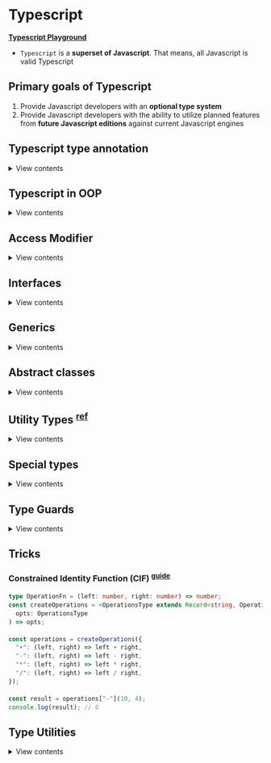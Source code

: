 # Typescript

**[Typescript Playground](https://www.typescriptlang.org/play)**

- `Typescript` is a **superset of Javascript**. That means, all Javascript is valid Typescript

## Primary goals of Typescript

1. Provide Javascript developers with an **optional type system**
2. Provide Javascript developers with the ability to utilize planned features from **future Javascript editions** against current Javascript engines

## Typescript type annotation

<details>
<summary>View contents</summary>

> There are 4 primary types in Typescript

1. Implicit
2. Explicit
3. Structural
4. Ambient

### 1. Connivent Implicit Types

- figure out the types of the variables if they are not explicitly defined

```ts
const age = 18; // implicitly, age is number
```

### 2. Explicit Types

- specify the types of the variables

```ts
const age: number = 18;

// function
function sayHello(name: string): string {
  return `Hello ${name}`;
}

// arrow function
const profile = (name: string, age: number): string => {
  return `${name}'s age is ${age}`;
};

// class
class Greeter {
  name: string;

  constructor(name: string) {
    this.name = name;
  }

  sayHello(): string {
    return `Hello ${this.name}`;
  }
}
```

### 3. Structural Types

#### i. Nominal typing:

```ts
class Fruit {}

class Mango extends Fruit {}

class GreenMango extends Mango {}

// Valid, through subtypes
const greenMangoFruit: Fruit = new GreenMango();

// Valid, through subtypes
const mango: GreenMango = new Mango();

// Valid, explicitly defined as a GreenMango
const greenMango: GreenMango = new GreenMango();
```

#### ii. Duck typing

> If it looks like a Duck and it quacks like a Duck. It must be a Duck.

```ts
interface Comment {
  id: number;
  content: string;
}

interface Reply {
  id: number;
  content: string;
  commentId: number;
}

const comment: Comment = {
  id: 1,
  content: "this is a comment",
};

const reply: Reply = {
  id: 2,
  content: "this is a reply",
  commentId: 1,
};

function postComment(comment: Comment) {
  // Do something
}

// Perfect - exact match
postComment(comment);

// Ok - extra information still alright
postComment(reply);

// Error - missing information
// Type '{ id: number; }' is missing the following properties from
// type 'Comment': content
postComment({ id: 1 });
```

### 4. Ambient Types

```ts
// $ is global variable
declare var $: {
  (selector: string): any;
};

$(".cls").show(); // okay
$(123).show(); // Error
```
  
</details>

## Typescript in OOP
  
<details>
<summary>View contents</summary>

```ts
class Point {
  // Instance variables are accessible only through instances of the class.
  // From inside the class, using the this keyword gives us access to the instance variables
  x: number; // instance variable
  y: number;

  constructor(x: number, y: number) {
    // constructor
    this.x = x;
    this.y = y;
  }

  add(point: Point) {
    // method
    return new Point(this.x + point.x, this.y + point.x);
  }
}

class Point3D extends Point {
  z: number;
  // static properties belong to the class themselves,
  // not to instances of the class — objects.
  static instancesCreated = 0; // class variable

  // Readonly properties are properties that can’t be changed once they’ve been set.
  // A read-only property must be initialized at their declaration or in the constructor.
  readonly pointName: string;
  readonly numberOfPoints: number = 5;

  constructor(x: number, y: number, z: number) {
    super(x, y);
    this.z = z;
    Point3D.instancesCreated++;
    this.pointName = "readonlyPoint";
  }

  add(point: Point3D) {
    const point2D = super.add(point);
    return new Point3D(point2D.x, point2D.y, this.z + point.z);
  }
}

const p = new Point3D(0, 10, 20);
console.log(Point3D.instancesCreated);
```
  
</details>

## Access Modifier
  
<details>
<summary>View contents</summary>

> There are 3 access modifiers: public, protected and private

A method or member/attribute with a `public` modifier can access through:

- an instance of the class (object)
- inside the containing class (this)

A method or member/attribute with a `private` modifier can access through:

- inside the containing class (this)

A method or member/attribute with a `protected` modifier can access through:

- inside the containing class and subclasses (this)

| Access modifier | Access from other classes? | Access from subclasses? |
| --------------- | -------------------------- | ----------------------- |
| **public**      | yes                        | yes                     |
| **protected**   | no                         | yes                     |
| **private**     | no                         | no                      |

> by default, the property is public if no access modifier is included

</details>
  
## Interfaces
  
<details>
<summary>View contents</summary>

> Interfaces allow us to declare the structure of classes and variables.

```ts
interface ICenter {
  x: number;
  y: number;
}

interface ICircle {
  readonly id: string;
  center: ICenter;
  radius: number;
  color?: string; // optional property
}

interface ICircleWithArea extends ICircle {
  getArea: () => number; // or, getArea(): number
}

class Circle implements ICircleWithArea {
  // Readonly properties are properties that can’t be changed once they’ve been set.
  // A read-only property must be initialized at their declaration or in the constructor.
  readonly counter: number = 0;
  readonly id: string;
  center: ICenter;
  radius: number;

  constructor(center: ICenter, radius: number) {
    this.id = "";
    this.center = center;
    this.radius = radius;
  }

  getArea() {
    return Math.PI * this.radius * this.radius;
  }
}
```

</details>
  
## Generics

<details>
<summary>View contents</summary>

> Generics offer a way to create reusable components. Generics provide a way to make components work with any data type and not restrict to one data type.

```ts
interface Queue<T> {
  data: T[];
  push: (t: T) => void;
  pop: () => T | undefined;
}

interface Monkey {
  name: string;
  color: string;
}

class MonkeyQueue implements Queue<Monkey> {
  data: Monkey[];

  constructor() {
    this.data = [];
  }

  push(t: Monkey): void {
    this.data.push(t);
  }

  pop(): Monkey | undefined {
    return this.data.shift();
  }
}
```

**Generic Class**

```ts
class KeyValuePair<T, U> {
  private key: T;
  private val: U;

  setKeyValue(key: T, val: U): void {
    this.key = key;
    this.val = val;
  }

  display(): void {
    console.log(`Key = ${this.key}, val = ${this.val}`);
  }
}

let kvp1 = new KeyValuePair<number, string>();
kvp1.setKeyValue(1, "Steve");
kvp1.display(); //Output: Key = 1, Val = Steve
```

**Generics Function**

```ts
type Link<T> = {
  value: T
  next?: Link<T>
}

function createNode<T>(value: T): Link<T> {
  return { value }
}

const createNodeArrow = <T>(value: T): Link<T> => ({ value })
const createNodeArrowAlt = <T extends unknown>(value: T): Link<T> => ({ value })

const node = createNode<string>('wow')
const anotherNode: Link<number> = createNode(2)
const boolNode = createNode(true)
```
  
**Extending Generic**
  
```ts
const greeting = <T extends { name: string }>(obj: T)=>{}

greeting({name: "Foyez", age: 18})
```

In T, must contain { name: string }. Extra properties are also acceptable.
  
```ts
function func<T extends {}>(param: T){}
  
func(8)
func(null) // error
func(undefined) // error
```
  
T extends {} accepts anything but `null` and `undefined`.
  
</details>

## Abstract classes
  
<details>
<summary>View contents</summary>

- `abstract` classes cannot be directly instantiated. Instead, the user must create some class that inherits from the abstract class.
- abstract members cannot be directly accessed, and a child class must provide the functionality.

```ts
type ITrack = { title: string } | null;

abstract class AudioDevice {
  protected isPlaying: boolean = false;
  protected currentTrack: ITrack = null;

  constructor() {}

  play(track: ITrack): void {
    this.currentTrack = track;
    this.isPlaying = true;
    this.handlePlayCurrentAudioTrack();
  }

  abstract handlePlayCurrentAudioTrack(): void;
}

class Boombox extends AudioDevice {
  constructor() {
    super();
  }

  handlePlayCurrentAudioTrack() {
    // Play through the boombox speakers
  }
}
```

</details>
  
## Utility Types <sup>[ref](https://www.typescriptlang.org/docs/handbook/utility-types.html)</sup>
  
<details>
<summary>View contents</summary>
  
### Partial<Type>
  
> Constructs a type with all properties of Type set to optional. 
  
```ts
interface Todo {
  title: string;
  description: string;
}
 
function updateTodo(todo: Todo, fieldsToUpdate: Partial<Todo>) {
  return { ...todo, ...fieldsToUpdate };
}
 
const todo1 = {
  title: "organize desk",
  description: "clear clutter",
};
 
const todo2 = updateTodo(todo1, {
  description: "throw out trash",
});
```
  
### Required<Type>

> Constructs a type consisting of all properties of Type set to required. The opposite of Partial.

```ts
interface Props {
  a?: number;
  b?: string;
}
 
const obj: Props = { a: 5 };
 
const obj2: Required<Props> = { a: 5 }; // Property 'b' is missing in type '{ a: number; }' but required in type 'Required<Props>'.
```
  
### Readonly<Type>

> Constructs a type with all properties of Type set to readonly, meaning the properties of the constructed type cannot be reassigned.

```ts
interface Todo {
  title: string;
}

const todo: Readonly<Todo> = {
  title: "Delete inactive users",
};

todo.title = "Hello"; // Cannot assign to 'title' because it is a read-only property.
```

### Record<Keys, Type>

> Constructs an object type whose property keys are `Keys` and whose property values are `Type`. This utility can be used to map the properties of a type to another type.

```ts
interface CatInfo {
  age: number;
  breed: string;
}

type CatName = "miffy" | "boris" | "mordred";

const cats: Record<CatName, CatInfo> = {
  miffy: { age: 10, breed: "Persian" },
  boris: { age: 5, breed: "Maine Coon" },
  mordred: { age: 16, breed: "British Shorthair" },
};
```

### Pick<Type, Keys>

> Constructs a type by picking the set of properties `Keys` (string literal or union of string literals) from `Type`.

```ts
interface Todo {
  title: string;
  description: string;
  completed: boolean;
}

type TodoPreview = Pick<Todo, "title" | "completed">;

const todo: TodoPreview = {
  title: "Clean room",
  completed: false,
};
```

### Omit<Type, Keys>

> Constructs a type by picking all properties from `Type` and then removing `Keys` (string literal or union of string literals).

```ts
interface Todo {
  title: string;
  description: string;
  completed: boolean;
  createdAt: number;
}

type TodoPreview = Omit<Todo, "description">;

const todo: TodoPreview = {
  title: "Clean room",
  completed: false,
  createdAt: 1615544252770,
};

type TodoInfo = Omit<Todo, "completed" | "createdAt">;

const todoInfo: TodoInfo = {
  title: "Pick up kids",
  description: "Kindergarten closes at 5pm",
};
```
  
### ReturnType`<Type>`
  
> Constructs a type consisting of the return type of __function__ Type.
  
```ts
const greetings = (name: string): string => `Hello, ${name}`
  
type funcReturnType = ReturnType<typeof greetings> // string
```
  
</details>

## Special types
  
<details>
<summary>View contents</summary>

### Type assertions

```ts
interface Person {
  name: string;
  age: number;
}

const person = {} as Person;
person.name = "Foyez";
```

### The "type" keyword

```ts
type Person = {
  name: string;
  age: number;
};
```

### Type aliases

```ts
// Primitive
type Name = string;

// Tuple
type Data = [number, string];

// Object
type PointX = { x: number };
type PointY = { y: number };

// Union (Or - At least one required)
type IncompletePoint = PointX | PointY;

// Extends/Intersection (And - All required)
type Point = PointX & PointY;

const pX: PointX = { x: 1 };
const incompletePoint: IncompletePoint = { x: 1 };
const point: Point = { x: 1 }; // Error Property 'y' is missing
// in type '{ x: number; }' but
```

### Enum (enumeration)

> An enum is a way to organize a collection of related values.

```ts
enum Instrument {
  Guitar,
  Bass,
  Keyboard,
  Drums,
}

/*
enum Instrument {
  Guitar = 'GUITAR',
  Bass = 'BASS',
  Keyboard = 'KEYBOARD',
  Drums = 'DRUMS'
}
*/

let instrument = Instrument.Guitar; // or, Instrument[0]

instrument = "screwdriver"; /* Error! Type '"screwdriver"'
is not assignable to type 'Instrument'.
*/
```

### tuple

> tuple is an organized array where type of a fixed number of elements is known

```ts
let contact: [string, number] = ["Foyez", 485743];

contact = ["Ana", 842903, "extra argument"]; /* Error! 
Type '[string, number, string]' is not assignable to type '[string, number]'. */
```

### any

> any is a type that we can used with all types.

```ts
let anything: any = "anyone";
anything = 3;
```

In legacy projects migrating to TypeScript, it’s not uncommon to temporarily type things as any before adding more specific types over time during refactoring.

### void

> void is the absence of having any return type.

```ts
function greet(name: string): void {
  console.log(`Hello, ${name}`);
}
```

### never

> never indicates th values that will never occur.

The never type is used when you are sure that something is never going to occur. For example, you write a function which will not return to its end point or always throws an exception.

```ts
function throwError(errorMsg: string): never {
  throw new Error(errorMsg);
}

function keepProcessing(): never {
  while (true) {
    console.log("I always does something and never ends.");
  }
}
```

### unknown

> TypeScript 3.0 introduces the unknown type which is the type-safe counterpart of any. Anything is assignable to unknown, but unknown isn’t assignable to anything but itself and any. No operations are permitted on an unknown without first asserting or narrowing to a more specific type.

```ts
type I1 = unknown & null; // null
type I2 = unknown & string; // string
type U1 = unknown | null; // unknown
type U2 = unknown | string; // unknown
```

### Literal types

```ts
const GenreTypes: { [index: number]: string } = {
  1: "Metal",
  2: "Rap",
  3: "Pop",
};
```
  
</details>

## Type Guards
  
<details>
<summary>View contents</summary>

> Type guards allow us to narrow down the type of an object within a conditional block.

### Typeof Guard

> Using typeof in a conditional block, the compiler will know the type of a variable to be different.

```ts
function example(x: number | boolean) {
  if (typeof x === "number") {
    return x.toFixed(2);
  }

  return x;
}
```

### Instanceof Guard

> We can conditionally rule out type possibilities by asserting if a class is or is not an instance of a particular class.

```ts
class MyResponse {
  header = "header example";
  result = "result example";
  // ...
}

class MyError {
  header = "header example";
  message = "message example";
  // ...
}

function example(x: MyResponse | MyError) {
  function example(x: MyResponse | MyError) {
    if (x instanceof MyResponse) {
      console.log(x.message); // Error! Property 'message' does not exist on type 'MyRespo
      console.log(x.result); // Okay
    } else {
      // TypeScript knows this must be MyError
      console.log(x.message); // Okay
      console.log(x.result); // Error! Property 'result' does not exist on type 'MyError'
    }
  }
}
```

### In Guard

```ts
interface Person {
  name: string
  age: number
}

const person: Person = {
  name; 'Foyez',
  age: 27
}

const checkForName = 'name' in person // true
```

### Type Predict <sup>[guide](https://www.typescriptlang.org/docs/handbook/2/narrowing.html#using-type-predicates)</sup>

```ts
// parameterName is Type
const isString = (text: unknown): text is string =>
  typeof text === "string" || text instanceof String;
```

The general form of a type predicate is `parameterName is Type` where the `parameterName` is the name of the function parameter and `Type` is the targeted type.
\
\
If the type guard function returns true, the TypeScript compiler knows that the tested variable has the type that was defined in the type predicate.
\
\
Before the type guard is called, the actual type of the variable _comment_ is not known:

![Type Predict](./assets/type-predict-1.png)

But after the call, if the code proceeds past the exception (that is the type guard returned true), compiler knows that _comment_ is of the type _string_:

![Type Predict](./assets/type-predict-2.png)
  
</details>

## Tricks

### Constrained Identity Function (CIF) <sup>[guide](https://kentcdodds.com/blog/how-to-write-a-constrained-identity-function-in-typescript)</sup>

```ts
type OperationFn = (left: number, right: number) => number;
const createOperations = <OperationsType extends Record<string, OperationFn>>(
  opts: OperationsType
) => opts;

const operations = createOperations({
  "+": (left, right) => left + right,
  "-": (left, right) => left - right,
  "*": (left, right) => left * right,
  "/": (left, right) => left / right,
});

const result = operations["-"](10, 4);
console.log(result); // 6
```
  
## Type Utilities

<details>
<summary>View contents</summary>
  
```ts
/**
 * keyof
 * Get all of the keys from a given type
 */

type ObjectLiteralType = {
  first: 1
  second: 2
}

// Inferred Type: "first" | "second"
type Result = keyof ObjectLiteralType

const k: Result = 'second'

/**
 * Getting the type of a single key
 */

type Obj = {
  1: 'a'
  prop: 'c'
}

// Inferred Type: "a"
type Res1 = Obj[1]
const s: Res1 = 'a'

// Inferred Type: "a" | "c"
type Res2 = Obj[1 | 'prop']
const s2: Res2 = 'c'

/**
 * Getting the values from an object
 */
type ObjVal = {
  a: 'A'
  b: 'B'
}

// Inferred Type: "A" | "B"
type Values = ObjVal[keyof ObjVal]

/**
 * Unions
 */
type A = 'a' | 'b'
type B = 'b' | 'c'

// Inferred Type: "a" | "b" | "c"
type Union = A | B

/**
 * Unions with Objects
 */

type ObjTypeA = {
  firstProp: number
  sharedProp: string
}

type ObjTypeB = {
  secondProp: boolean
  sharedProp: string
}

// Inferred Type: { firstProp: number; secondProp: boolean; sharedProp: string }
type UnionWithObj = ObjTypeA | ObjTypeB
const t: UnionWithObj = {
  firstProp: 10,
  secondProp: false,
  sharedProp: 'hi',
}

/**
 * Intersection
 * Only what appears in both
 */

type A1 = 'a' | 'b' | 'c'
type A2 = 'b' | 'c' | 'd'

// Inferred Type: 'b' | 'c'
type Intersection = A1 & A2

/**
 * Conditionals
 * Ternaries only
 */
type Wrap<T> = T extends { length: number } ? [T] : T

type IsAssignableTo<A, B> = A extends B ? true : false

// Type `123` is assignable to type `number`
// Inferred Type: true
type Result1 = IsAssignableTo<123, number>

// Inferred Type: false
type Result2 = IsAssignableTo<number, 123>

/**
 * Exclude
 * Removes values from a union
 */
type Ex<T, U> = T extends U ? never : T

// Inferred Type: 1 | 3
type Ex1 = Ex<1 | 2 | 3, 2>

// Inferred Type: 'a' | 'b'
type Ex2 = Ex<1 | 'a' | 2 | 'b', number>

// Inferred Type: 'a' | 2
type Ex3 = Ex<1 | 'a' | 2 | 'b', 1 | 'b' | 'c'>

/**
 * Extract
 *
 * Extracts only specific type of values
 */

type Extra<T, U> = T extends U ? T : never

// Inferred Type: 1 | 2
type Extra1 = Extra<1 | 'a' | 2 | 'b', number>

// 1 | 'b'
type Extra2 = Extra<1 | 'a' | 2 | 'b', 1 | 'b'>

/**
 * Pick
 * Pick out certain keys from an object type
 */

type ObjLiteralType = {
  john: 1
  paul: 2
  george: 3
  ringo: 4
}

// Inferred Type: {george: 2; ringo: 4; }
type P = Pick<ObjLiteralType, 'george' | 'ringo'>

/**
 * Omit
 * Leave out particular properties
 */

type ObjLiteralType1 = {
  john: 1
  paul: 2
  george: 3
  ringo: 4
}

// Inferred Type: {john: 1; paul: 2; }
type O = Omit<ObjLiteralType1, 'george' | 'ringo'>

/**
 * String Manipulation
 */

type UppercaseWes = Uppercase<'wes'>
type LowercaseWes = Lowercase<'Wes'>
type CapitalizeWes = Capitalize<'wes'>
type UncapitalizeWes = Uncapitalize<'Wes'>
```

</details>
